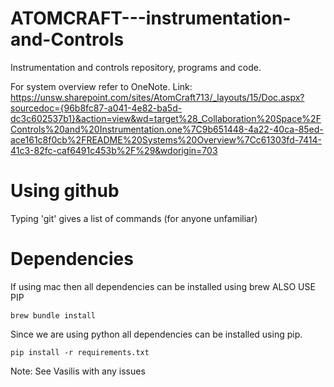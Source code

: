 # ATOMCRAFT---instrumentation-and-Controls
Instrumentation and controls repository, programs and code.

For system overview refer to OneNote.
Link: https://unsw.sharepoint.com/sites/AtomCraft713/_layouts/15/Doc.aspx?sourcedoc={96b8fc87-a041-4e82-ba5d-dc3c602537b1}&action=view&wd=target%28_Collaboration%20Space%2FControls%20and%20Instrumentation.one%7C9b651448-4a22-40ca-85ed-ace161c8f0cb%2FREADME%20Systems%20Overview%7Cc61303fd-7414-41c3-82fc-caf6491c453b%2F%29&wdorigin=703

# Using github 
Typing 'git' gives a list of commands (for anyone unfamiliar)

# Dependencies
If using mac then all dependencies can be installed using brew ALSO USE PIP

```console
brew bundle install
```

Since we are using python all dependencies can be installed using pip. 

```console
pip install -r requirements.txt
```

Note: See Vasilis with any issues

